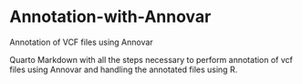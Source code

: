 # Annotation-with-Annovar
Annotation of VCF files using Annovar

Quarto Markdown with all the steps necessary to perform annotation of vcf files using Annovar and handling the annotated files using R.

